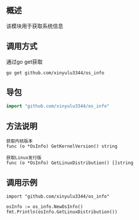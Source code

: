 ## 概述

该模块用于获取系统信息

## 调用方式

通过go get获取

```
go get github.com/xinyulu3344/os_info
```

## 导包

```go
import "github.com/xinyulu3344/os_info"
```

## 方法说明

```
获取内核版本
func (o *OsInfo) GetKernelVersion() string

获取Linux发行版
func (o *OsInfo) GetLinuxDistribution() []string
```

## 调用示例

```
import "github.com/xinyulu3344/os_info"

osInfo := os_info.NewOsInfo()
fmt.Println(osInfo.GetLinuxDistribution())
```